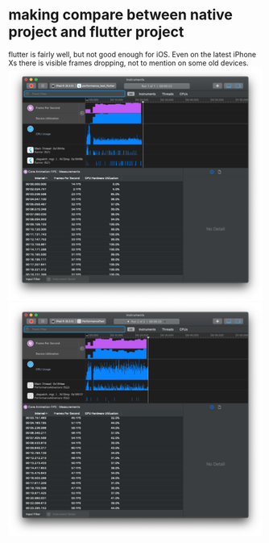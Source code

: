 # making compare between native project and flutter project
flutter is fairly well, but not good enough for iOS. Even on the latest iPhone Xs there is visible frames dropping, not to mention on some old devices.
![](https://github.com/LAgagggggg/FlutterPerformanceTest/blob/master/Screen%20Shot%202019-04-09%20at%207.27.13%20PM.png)
![](https://github.com/LAgagggggg/FlutterPerformanceTest/blob/master/Screen%20Shot%202019-04-09%20at%207.27.53%20PM.png)

